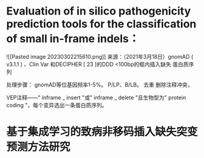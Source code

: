 # Evaluation of in silico pathogenicity prediction tools for the classification of small in-frame indels：
![[Pasted image 20230302215610.png]]
来源：（2021年3月18日）gnomAD ( v3.1.1 ) 、Clin Var 和DECIPHER [ 23 ]的DDD
<100bp的框内插入缺失
蛋白质序列

处理步骤：
gnomAD等位基因频率1-5%。
P/LP、B/LB。
去重
删除注释冲突，

VEP注释——" inframe _ insert "或" inframe _ delete "且生物型为" protein coding "，每个变异选出一条蛋白质序列。

# 基于集成学习的致病非移码插入缺失突变预测方法研究
